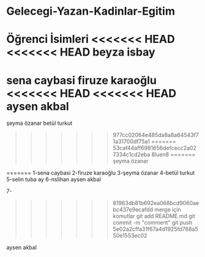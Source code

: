 # Gelecegi-Yazan-Kadinlar-Egitim 
Öğrenci İsimleri
<<<<<<< HEAD
<<<<<<< HEAD
beyza isbay
=======
sena caybasi
firuze karaoğlu
<<<<<<< HEAD
<<<<<<< HEAD
aysen akbal
=======
şeyma özanar
betül turkut
>>>>>>> 977cc02064e485da8a8a84543f71a31700df75a1
=======
>>>>>>> 53caf44aff6981656defcecc2a027334c1cd2eba
8luen8
=======
şeyma özanar

=======
1-sena caybasi
2-firuze karaoğlu
3-şeyma özanar
4-betül turkut
5-selin tuba ay
6-nslihan
aysen akbal

7-
>>>>>>> 81963db81b692ea068bcd9060aebc437e9ecafdd
merge için komutlar
git add README.md
git commit -m "comment"
git push
>>>>>>> 5e02a2cffa31f67a4d1925fd768a550e1553ec02

aysen akbal
